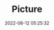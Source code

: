 ---
weight: 1
images:
- /images/edited/7.jpeg
title: Picture
date: 2022-06-12 05:25:32
tags: [luminarneo,work,ILCE-7M3,50.0,person]
---